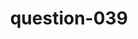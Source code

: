 ---
layout: question
title: question-039
number: 39
question: Name something you eat that might roll away if you dropped it on the floor.
answer1: Meatball | 28
answer2: Peas | 21
answer3: Grape | 16
answer4: Orange | 13
answer5: Apple | 8
answer6: Candy/Gumball | 5
answer7: Egg | 2
answer8:
answer9:
answer10:
---